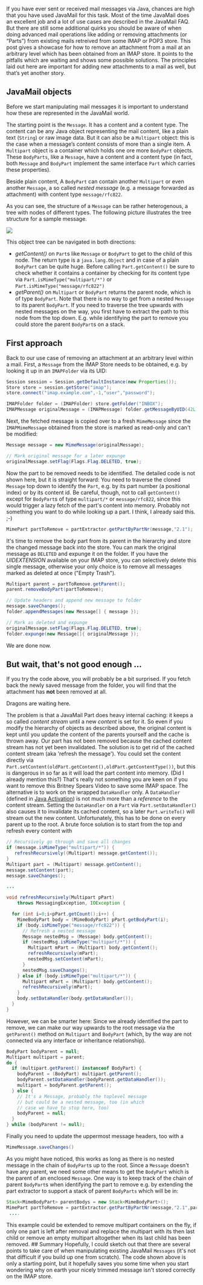 If you have ever sent or received mail messages via Java, chances are high that you have used JavaMail for this task.
Most of the time JavaMail does an excellent job and a lot of use cases are described in the JavaMail FAQ.
But there are still some additional quirks you should be aware of when doing advanced mail operations like adding or removing attachments (or “Parts”) from existing mails retreived from some IMAP or POP3 store.
This post gives a showcase for how to remove an attachment from a mail at an arbitrary level which has been obtained from an IMAP store.
It points to the pitfalls which are waiting and shows some possible solutions.
The principles laid out here are important for adding new attachments to a mail as well, but that’s yet another story.

## JavaMail objects

Before we start manipulating mail messages it is important to understand how these are represented in the JavaMail world.

The starting point is the `Message`. It has a content and a content type. The content can be any Java object representing the mail content, like a plain text (`String`) or raw image data. But it can also be a `Multipart` object: this is the case when a message’s content consists of more than a single item. A `Multipart` object is a container which holds one ore more `BodyPart` objects. These `BodyParts`, like a `Message`, have a content and a content type (in fact, both `Message` and `BodyPart` implement the same interface `Part` which carries these properties).

Beside plain content, A `BodyPart` can contain another `Multipart` or even another `Message`, a so called _nested message_ (e.g. a message forwarded as attachment) with content type `message/rfc822`.

As you can see, the structure of a `Message` can be rather heterogenous, a tree with nodes of different types. The following picture illustrates the tree structure for a sample message.

<img src="../images/javamail-message.png" style="margin: auto;"/>


This object tree can be navigated in both directions:

- *getContent()* on `Part`s like `Message` or `BodyPart` to get to the child of this node. The return type is a `java.lang.Object` and in case of a plain `BodyPart` can be quite huge. Before calling `Part.getContent()` be sure to check whether it contains a container by checking for its content type via `Part.isMimeType("multipart/*")` or `Part.isMimeType("message/rfc822")`
- *getParent()* on `Multipart` or `BodyPart` returns the parent node, which is of type `BodyPart`. Note that there is no way to get from a nested `Message` to its parent `BodyPart`. If you need to traverse the tree upwards with nested messages on the way, you first have to extract the path to this node from the top down. E.g. while identifying the part to remove you could store the parent `BodyPart`s on a stack.

## First approach

Back to our use case of removing an attachment at an arbitrary level within a mail. First, a `Message` from the IMAP Store needs to be obtained, e.g. by looking it up in an `IMAPFolder` via its UID:

``` java
Session session = Session.getDefaultInstance(new Properties());
Store store = session.getStore("imap");
store.connect("imap.example.com",-1,"user","password");

IMAPFolder folder = (IMAPFolder) store.getFolder("INBOX");
IMAPMessage originalMessage = (IMAPMessage) folder.getMessageByUID(42L);
```

Next, the fetched message is copied over to a fresh `MimeMessage` since the `IMAPMimeMessage` obtained from the store is marked as read-only and can't be modified:

``` java
Message message = new MimeMessage(originalMessage);

// Mark original message for a later expunge
originalMessage.setFlag(Flags.Flag.DELETED, true);
```
Now the part to be removed needs to be identified. The detailed code is not shown here, but it is straight forward: You need to traverse the cloned `Message` top down to identify the `Part`, e.g. by its part number (a positional index) or by its content id. Be careful, though, not to call `getContent()` except for `BodyPart`s of type `multipart/*` or `message/rfc822`, since this would trigger a lazy fetch of the part's content into memory. Probably not something you want to do while looking up a part. I think, I already said this. ;-)

``` java
MimePart partToRemove = partExtractor.getPartByPartNr(message,"2.1");
```

It's time to remove the body part from its parent in the hierarchy and store the changed message back into the store. You can mark the original message as `DELETED` and expunge it on the folder. If you have the *UIDEXTENSION* available on your IMAP store, you can selectively delete this single message, otherwise your only choice is to remove all messages marked as deleted at once ("Empty Trash").

``` java
Multipart parent = partToRemove.getParent();
parent.removeBodyPart(partToRemove);

// Update headers and append new message to folder
message.saveChanges();
folder.appendMessages(new Message[] { message });

// Mark as deleted and expunge
originalMessage.setFlag(Flags.Flag.DELETED, true);
folder.expunge(new Message[]{ originalMessage });
```

We are done now.

## But wait, that's not good enough ...

If you try the code above, you will probably be a bit surprised. If you fetch back the newly saved message from the folder, you will find that the attachment has **not** been removed at all.

Dragons are waiting here.

The problem is that a JavaMail Part does heavy internal caching: it keeps a so called *content stream* until a new *content* is set for it.
So even if you modify the hierarchy of objects as described above, the original content is kept until you update the content of the parents yourself and the cache is thrown away.
Our part has not been removed because the cached content stream has not yet been invalidated. The solution is to get rid of the cached content stream (aka 'refresh the message').
You could set the content directly via `Part.setContent(oldPart.getContent(),oldPart.getContentType())`, but this is dangerous in so far as it will load the part content into memory. (Did I already mention this?)
That's really not something you are keen on if you want to remove this Britney Spears Video to save some IMAP space.
The alternative is to work on the wrapped `DataHandler` only. A `DataHandler` (defined in [Java Activation][3]) is not much more than a *reference* to the content stream. Setting the `DataHandler` on a `Part` via `Part.setDataHandler()` also causes it to invalidate its cached content, so a later `Part.writeTo()` will stream out the new content.
Unfortunately, this has to be done on every parent up to the root. A brute force solution is to start from the top and refresh every content with

``` java
// Recursively go through and save all changes
if (message.isMimeType("multipart/*")) {
   refreshRecursively((Multipart) message.getContent());
}
Multipart part = (Multipart) message.getContent();
message.setContent(part);
message.saveChanges();

...

void refreshRecursively(Multipart pPart)
    throws MessagingException, IOException {

  for (int i=0;i<pPart.getCount();i++) {
    MimeBodyPart body = (MimeBodyPart) pPart.getBodyPart(i);
    if (body.isMimeType("message/rfc822")) {
      // Refresh a nested message
      Message nestedMsg = (Message) body.getContent();
      if (nestedMsg.isMimeType("multipart/*")) {
        Multipart mPart = (Multipart) body.getContent();
        refreshRecursively(mPart);
        nestedMsg.setContent(mPart);
      }
      nestedMsg.saveChanges();
    } else if (body.isMimeType("multipart/*")) {
      Multipart mPart = (Multipart) body.getContent();
      refreshRecursively(mPart);
    }
    body.setDataHandler(body.getDataHandler());
  }
}
```

However, we can be smarter here: Since we already identified the part to remove, we can make our way upwards to the root message via the `getParent()` method on `Multipart` and `BodyPart` (which, by the way are not connected via any interface or inheritance relationship).

``` java
BodyPart bodyParent = null;
Multipart multipart = parent;
do {
  if (multipart.getParent() instanceof BodyPart) {
    bodyParent = (BodyPart) multipart.getParent();
    bodyParent.setDataHandler(bodyParent.getDataHandler());
    multipart = bodyParent.getParent();
  } else {
    // It's a Message, probably the toplevel message
    // but could be a nested message, too (in which
    // case we have to stop here, too)
    bodyParent = null;
  }
} while (bodyParent != null);
```

Finally you need to update the uppermost message headers, too with a

``` java
MimeMessage.saveChanges()
```

As you might have noticed, this works as long as there is no nested message in the chain of `BodyPart`s up to the root.
Since a `Message` doesn't have any parent, we need some other means to get the `BodyPart` which is the parent of an enclosed `Message`. One way is to keep track of the chain of parent `BodyPart`s when identifying the part to remove e.g. by extending the part extractor to support a stack of parent `BodyParts` which will be in:

``` java
Stack<MimeBodyPart> parentBodys = new Stack<MimeBodyPart>();
MimePart partToRemove = partExtractor.getPartByPartNr(message,"2.1",parentBodys);
 ....
```

This example could be extended to remove multipart containers on the fly, if only one part is left after removal and replace the multipart with its then last child or remove an empty multipart altogether when its last child has been removed. ## Summary Hopefully, I could sketch out that there are several points to take care of when manipulating existing JavaMail `Messages` (it's not that difficult if you build up one from scratch). The code shown above is only a starting point, but it hopefully saves you some time when you start wondering why on earth your nicely trimmed message isn't stored correctly on the IMAP store.

[1]: http://java.sun.com/products/javamail/
[2]: http://java.sun.com/products/javamail/FAQ.html
[3]: http://java.sun.com/javase/technologies/desktop/javabeans/glasgow/javadocs/javax/activation/package-summary.html
